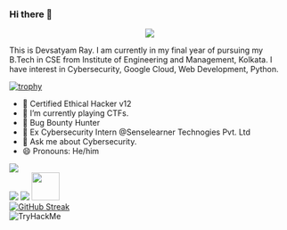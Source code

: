 ### Hi there 👋
<p align="center"><img src="https://media.tenor.com/gTg8ZSZMR6YAAAAC/scaler-create-impact.gif"></img></p>
<p font-family:"Ubuntu, sans-serif">
This is Devsatyam Ray. I am currently in my final year of pursuing my B.Tech in CSE from Institute of Engineering and Management, Kolkata. I have interest in Cybersecurity, Google Cloud, Web Development, Python.

[![trophy](https://github-profile-trophy.vercel.app/?username=devsatyamr)](https://github.com/ryo-ma/github-profile-trophy)

- 🔭 Certified Ethical Hacker v12
- 🌱 I’m currently playing CTFs.
- 🥷 Bug Bounty Hunter
- 🏢 Ex Cybersecurity Intern @Senselearner Technogies Pvt. Ltd
- 💬 Ask me about Cybersecurity.
- 😄 Pronouns: He/him
</p>

![](https://komarev.com/ghpvc/?username=devsatyamr)
<br>
![](https://raw.githubusercontent.com/devsatyamr/github-stats/master/generated/overview.svg#gh-dark-mode-only)
![](https://raw.githubusercontent.com/devsatyamr/github-stats/master/generated/overview.svg#gh-light-mode-only)
<a href="https://www.instagram.com/devsatyamr/">
  <img height="50" src="https://user-images.githubusercontent.com/46517096/166974368-9798f39f-1f46-499c-b14e-81f0a3f83a06.png"/>
</a>
<br>
[![GitHub Streak](https://streak-stats.demolab.com/?user=devsatyamr&theme=dark)](https://git.io/streak-stats)
<br>
<img src="https://tryhackme-badges.s3.amazonaws.com/evilCorpse.png" alt="TryHackMe">
</p>
